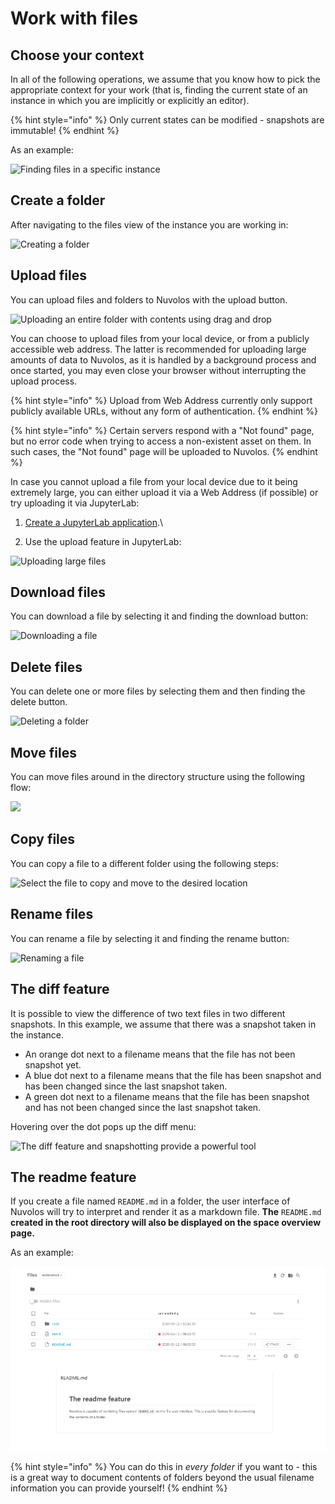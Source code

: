 # Work with files

## Choose your context

In all of the following operations, we assume that you know how to pick the appropriate context for your work (that is, finding the current state of an instance in which you are implicitly or explicitly an editor).

{% hint style="info" %}
Only current states can be modified - snapshots are immutable!
{% endhint %}

As an example:

![Finding files in a specific instance](../../.gitbook/assets/pick\_context\_ed.gif)

## Create a folder

After navigating to the files view of the instance you are working in:

![Creating a folder](../../.gitbook/assets/create\_folder\_ed.gif)

## Upload files

You can upload files and folders to Nuvolos with the upload button.

![Uploading an entire folder with contents using drag and drop](../../.gitbook/assets/upload\_folder\_ed.gif)

You can choose to upload files from your local device, or from a publicly accessible web address. The latter is recommended for uploading large amounts of data to Nuvolos, as it is handled by a background process and once started, you may even close your browser without interrupting the upload process.

{% hint style="info" %}
Upload from Web Address currently only support publicly available URLs, without any form of authentication.
{% endhint %}

{% hint style="info" %}
Certain servers respond with a "Not found" page, but no error code when trying to access a non-existent asset on them. In such cases, the "Not found" page will be uploaded to Nuvolos.
{% endhint %}

In case you cannot upload a file from your local device due to it being extremely large, you can either upload it via a Web Address (if possible) or try uploading it via JupyterLab:

1. [Create a JupyterLab application](../work-with-applications/create-an-application.md).\

2. Use the upload feature in JupyterLab:

![Uploading large files](../../.gitbook/assets/upload\_jupyter\_ed.gif)

## Download files

You can download a file by selecting it and finding the download button:

![Downloading a file](<../../.gitbook/assets/download\_file\_ed (1).gif>)

## Delete files

You can delete one or more files by selecting them and then finding the delete button.

![Deleting a folder](../../.gitbook/assets/delete\_folder\_ed.gif)

## Move files

You can move files around in the directory structure using the following flow:

![](../../.gitbook/assets/move\_file\_ed.gif)

## Copy files

You can copy a file to a different folder using the following steps:

![Select the file to copy and move to the desired location](../../.gitbook/assets/copy\_file\_ed.gif)

## Rename files

You can rename a file by selecting it and finding the rename button:

![Renaming a file](../../.gitbook/assets/rename\_file\_ed.gif)

## The diff feature

It is possible to view the difference of two text files in two different snapshots. In this example, we assume that there was a snapshot taken in the instance.

* An orange dot next to a filename means that the file has not been snapshot yet.
* A blue dot next to a filename means that the file has been snapshot and has been changed since the last snapshot taken.
* A green dot next to a filename means that the file has been snapshot and has not been changed since the last snapshot taken.

Hovering over the dot pops up the diff menu:

![The diff feature and snapshotting provide a powerful tool](../../.gitbook/assets/diff\_feature\_ed.gif)

## The readme feature

If you create a file named `README.md` in a folder, the user interface of Nuvolos will try to interpret and render it as a markdown file. **The** `README.md` **created in the root directory will also be displayed on the space overview page.**

As an example:

![](../../.gitbook/assets/readme.png)

{% hint style="info" %}
You can do this in _every folder_ if you want to - this is a great way to document contents of folders beyond the usual filename information you can provide yourself!
{% endhint %}

##









